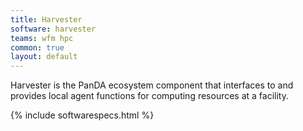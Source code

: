 ```yaml
---
title: Harvester
software: harvester
teams: wfm hpc
common: true
layout: default
---
```


Harvester is the PanDA ecosystem component that interfaces to and provides local agent functions for computing resources at a facility.

{% include softwarespecs.html %}
